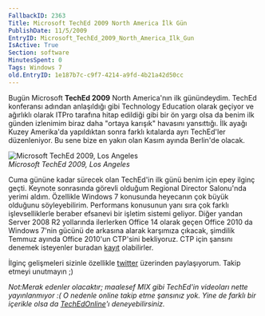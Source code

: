 ```yaml
---
FallbackID: 2363
Title: Microsoft TechEd 2009 North America İlk Gün
PublishDate: 11/5/2009
EntryID: Microsoft_TechEd_2009_North_America_Ilk_Gun
IsActive: True
Section: software
MinutesSpent: 0
Tags: Windows 7
old.EntryID: 1e187b7c-c9f7-4214-a9fd-4b21a42d50cc
---
```

Bugün Microsoft **TechEd 2009** North America'nın ilk günündeydim.
TechEd konferansı adından anlaşıldığı gibi Technology Education olarak
geçiyor ve ağırlıklı olarak ITPro tarafına hitap edildiği gibi bir ön
yargı olsa da benim ilk günden izlenimim biraz daha "ortaya karışık"
havasını yansıttığı. İlk ayağı Kuzey Amerika'da yapıldıktan sonra farklı
kıtalarda ayrı TechEd'ler düzenleniyor. Bu sene bize en yakın olan Kasım
ayında Berlin'de olacak.

![Microsoft TechEd 2009, Los
Angeles](media/Microsoft_TechEd_2009_North_America_Ilk_Gun/11052009_1.jpg)\
*Microsoft TechEd 2009, Los Angeles*

Cuma gününe kadar sürecek olan TechEd'in ilk günü benim için epey ilginç
geçti. Keynote sonrasında görevli olduğum Regional Director Salonu'nda
yerimi aldım. Özellikle Windows 7 konusunda heyecanın çok büyük olduğunu
söyleyebilirim. Performans konusunun yanı sıra çok farklı
işlevselliklerle beraber efsanevi bir işletim sistemi geliyor. Diğer
yandan Server 2008 R2 yollarında ilerlerken Office 14 olarak geçen
Office 2010 da Windows 7'nin gücünü de arkasına alarak karşımıza
çıkacak, şimdilik Temmuz ayında Office 2010'un CTP'sini bekliyoruz. CTP
için şansını denemek isteyenler buradan
[kayıt](https://microsoft.crgevents.com/Office2010TheMovie/Content/Default.aspx?p=Home&)
olabilirler.

İlginç gelişmeleri sizinle özellikle
[twitter](http://twitter.com/daronyondem) üzerinden paylaşıyorum. Takip
etmeyi unutmayın ;)

*Not:Merak edenler olacaktır; maalesef MIX gibi TechEd'in videoları
nette yayınlanmıyor :( O nedenle online takip etme şansınız yok. Yine de
farklı bir içerikle olsa da*
[*TechEdOnline*](http://www.microsoft.com/techedonline)*'ı
deneyebilirsiniz.*


